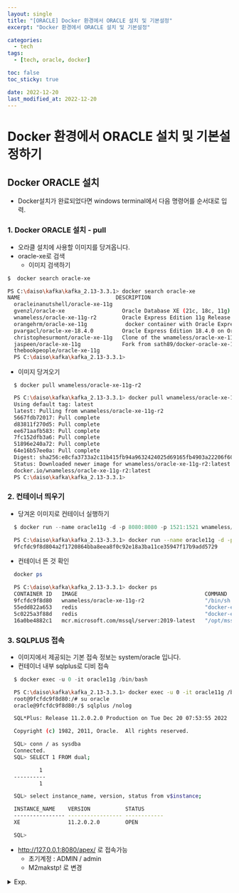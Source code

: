 ```yaml
---
layout: single
title: "[ORACLE] Docker 환경에서 ORACLE 설치 및 기본설정"
excerpt: "Docker 환경에서 ORACLE 설치 및 기본설정"

categories:
  - tech
tags:
  - [tech, oracle, docker]

toc: false
toc_sticky: true

date: 2022-12-20
last_modified_at: 2022-12-20
---
```

# Docker 환경에서 ORACLE 설치 및 기본설정하기

## Docker ORACLE 설치

- Docker설치가 완료되었다면 windows terminal에서 다음 명령어를 순서대로 입력. 

### 1. Docker ORACLE 설치 - pull

- 오라클 설치에 사용할 이미지를 당겨옵니다.
- oracle-xe로 검색
  - 이미지 검색하기

```powershell
$  docker search oracle-xe 
```
  

```bash
PS C:\daiso\kafka\kafka_2.13-3.3.1> docker search oracle-xe
NAME                              DESCRIPTION                                     STARS     OFFICIAL   AUTOMATED
  oracleinanutshell/oracle-xe-11g                                                   247
  gvenzl/oracle-xe                  Oracle Database XE (21c, 18c, 11g) for every…   140
  wnameless/oracle-xe-11g-r2        Oracle Express Edition 11g Release 2 on Ubun…   91
  orangehrm/oracle-xe-11g            docker container with Oracle Express Editio…   17                   [OK]
  pvargacl/oracle-xe-18.4.0         Oracle Express Edition 18.4.0 on Oracle Linu…   8
  christophesurmont/oracle-xe-11g   Clone of the wnameless/oracle-xe-11g.           7
  jaspeen/oracle-xe-11g             Fork from sath89/docker-oracle-xe-11g - smal…   6                    [OK]
  thebookpeople/oracle-xe-11g                                                       4
  PS C:\daiso\kafka\kafka_2.13-3.3.1>
```


- 이미지 당겨오기

```
  $ docker pull wnameless/oracle-xe-11g-r2
```
  

```bash
  PS C:\daiso\kafka\kafka_2.13-3.3.1> docker pull wnameless/oracle-xe-11g-r2
  Using default tag: latest
  latest: Pulling from wnameless/oracle-xe-11g-r2
  5667fdb72017: Pull complete
  d83811f270d5: Pull complete
  ee671aafb583: Pull complete
  7fc152dfb3a6: Pull complete
  51896e240a72: Pull complete
  64e16b57ee0a: Pull complete
  Digest: sha256:e8cfa3733a2c11b415fb94a9632424025d69165fb4903a22206f6073be30eeb9
  Status: Downloaded newer image for wnameless/oracle-xe-11g-r2:latest
  docker.io/wnameless/oracle-xe-11g-r2:latest
  PS C:\daiso\kafka\kafka_2.13-3.3.1>
```

### 2. 컨테이너 띄우기
- 당겨온 이미지로 컨테이너 실행하기

```powershell
  $ docker run --name oracle11g -d -p 8080:8080 -p 1521:1521 wnameless/oracle-xe-11g-r2 
```
  

```bash
  PS C:\daiso\kafka\kafka_2.13-3.3.1> docker run --name oracle11g -d -p 8080:8080 -p 1521:1521 wnameless/oracle-xe-11g-r2
  9fcfdc9f8d804a2f1720864bba8eea8f0c92e18a3ba11ce35947f17b9add5729
```

- 컨테이너 뜬 것 확인

```powershell
  docker ps
```
  

```bash
  PS C:\daiso\kafka\kafka_2.13-3.3.1> docker ps
  CONTAINER ID   IMAGE                                        COMMAND                  CREATED          STATUS          PORTS                                                    NAMES
  9fcfdc9f8d80   wnameless/oracle-xe-11g-r2                   "/bin/sh -c '/usr/sb…"   43 seconds ago   Up 41 seconds   0.0.0.0:1521->1521/tcp, 22/tcp, 0.0.0.0:8080->8080/tcp   oracle11g
  55edd822a653   redis                                        "docker-entrypoint.s…"   3 hours ago      Up 3 hours      6379/tcp                                                 determined_northcutt
  5c0225a3f88d   redis                                        "docker-entrypoint.s…"   3 hours ago      Up 3 hours      0.0.0.0:6379->6379/tcp                                   myredis
  16a0be4882c1   mcr.microsoft.com/mssql/server:2019-latest   "/opt/mssql/bin/perm…"   26 hours ago     Up 3 hours      0.0.0.0:1433->1433/tcp                                   local-dev-mssql-server
```

### 3. SQLPLUS 접속
- 이미지에서 제공되는 기본 접속 정보는 system/oracle 입니다.
- 컨테이너 내부 sqlplus로 디비 접속

```powershell
  $ docker exec -u 0 -it oracle11g /bin/bash  
```
  

```bash
  PS C:\daiso\kafka\kafka_2.13-3.3.1> docker exec -u 0 -it oracle11g /bin/bash
  root@9fcfdc9f8d80:/# su oracle
  oracle@9fcfdc9f8d80:/$ sqlplus /nolog

  SQL*Plus: Release 11.2.0.2.0 Production on Tue Dec 20 07:53:55 2022

  Copyright (c) 1982, 2011, Oracle.  All rights reserved.

  SQL> conn / as sysdba
  Connected.
  SQL> SELECT 1 FROM dual;

          1
  ----------
          1

  SQL> select instance_name, version, status from v$instance;

  INSTANCE_NAME    VERSION           STATUS
  ---------------- ----------------- ------------
  XE               11.2.0.2.0        OPEN

  SQL>
```

- http://127.0.0.1:8080/apex/ 로 접속가능
  - 초기계정 : ADMIN / admin
  - M2makstp! 로 변경

<details>
  <summary>Exp.</summary>  
  <pre>

### 참조

  </pre>
</details>